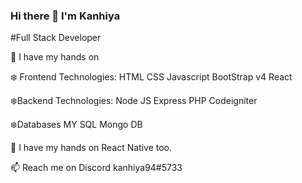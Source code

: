 ### Hi there 👋 I'm Kanhiya
   #Full Stack Developer

🔭 I have my hands on 

   :snowflake:
   Frontend Technologies:
    HTML
    CSS 
    Javascript
    BootStrap v4
    React
    
  :snowflake:Backend Technologies:
   Node JS
   Express
   PHP
   Codeigniter
    
   :snowflake:Databases
    MY SQL
    Mongo DB


🌱 I have my hands on React Native too.

📫 Reach me on Discord kanhiya94#5733


